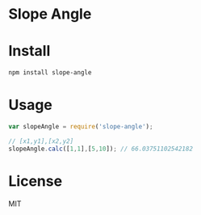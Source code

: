 # Slope Angle

# Install

```bash
npm install slope-angle
```

# Usage

```javascript
var slopeAngle = require('slope-angle');

// [x1,y1],[x2,y2]
slopeAngle.calc([1,1],[5,10]); // 66.03751102542182
```

# License

MIT
